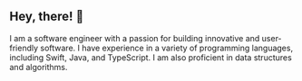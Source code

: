 ## Hey, there! 👋

I am a software engineer with a passion for building innovative and user-friendly software. I have experience in a variety of programming languages, including Swift, Java, and TypeScript. I am also proficient in data structures and algorithms.

